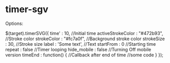# timer-sgv

Options:

$(target).timerSVG({
	time'				: 10,			//Initial time
	activeStrokeColor	: "#472b93",	//Stroke color
	strokeColor			: "#fc7a0f",	//Background stroke color
	strokeSize			: 30,			//Stroke size
	label				: 'Some text',	//Text
	startFrom			: 0				//Starting time
	repeat				: false			//Timer looping
	hide_mobile			: false			//Turning Off mobile version
	timeEnd				: function() {	//Callback after end of time
		//some code
	}
});
